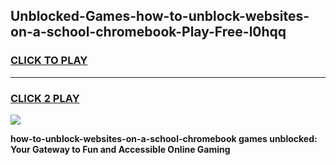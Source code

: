 
## Unblocked-Games-how-to-unblock-websites-on-a-school-chromebook-Play-Free-l0hqq
<h3>
<a href="https://premium76.site?title=how-to-unblock-websites-on-a-school-chromebook&ref=23A">CLICK TO PLAY</a></h3>
<hr>

<h3>
<a href="https://premium76.site?title=how-to-unblock-websites-on-a-school-chromebook&ref=23A">CLICK 2 PLAY</a>
  
</h3>

<a href="https://premium76.site?title=how-to-unblock-websites-on-a-school-chromebook&ref=23A"><img src="https://clearcache.store/games.png"></a>


**how-to-unblock-websites-on-a-school-chromebook games unblocked: Your Gateway to Fun and Accessible Online Gaming**
